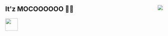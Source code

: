 ## It'z MOCOOOOOO 💖✨ <img align="right" src="https://media.discordapp.net/attachments/662625274474659850/783020862404165652/d8p27j1-2b080c34-b5bb-4b30-99c5-cf095817a0a4.png">
<a href="https://twitter.com/LilyKhan786" title="Twitter"><img width="40px" src="https://images-ext-1.discordapp.net/external/W536fJS75ov64WUPZifM1vehDqiz7UAvrAta5HB5fe4/https/rmutrecht.org/wp-content/uploads/sites/259/2017/07/logo-twitter.png"></a>
